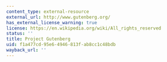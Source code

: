```yaml
---
content_type: external-resource
external_url: http://www.gutenberg.org/
has_external_license_warning: true
license: https://en.wikipedia.org/wiki/All_rights_reserved
status: ''
title: Project Gutenberg
uid: f1a477cd-95e6-4946-813f-ab8cc1c48bdb
wayback_url: ''
---
```

